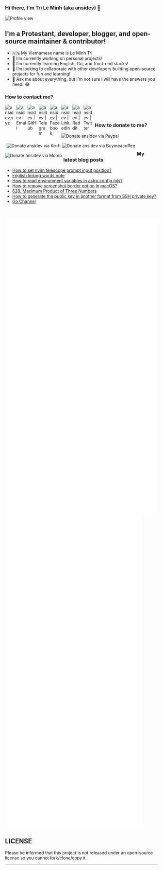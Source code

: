   ### Hi there, I'm Tri Le Minh (aka [ansidev][website]) 👋

<div>
  <img src="https://komarev.com/ghpvc/?username=ansidev" alt="Profile view" />
</div>

## I'm a Protestant, developer, blogger, and open-source maintainer & contributor!

- 🇻🇳 My Vietnamese name is Le Minh Tri.
- 🔭 I’m currently working on personal projects!
- 🌱 I’m currently learning English, Go, and front-end stacks!
- 👯 I’m looking to collaborate with other developers building open-source projects for fun and learning!
- 💬 Ask me about everything, but I'm not sure I will have the answers you need! 😂

### How to contact me?

[<img align="left" width="32px" style="margin-right: 5px" src="https://ansidev.xyz/pwa-192x192.png"                alt="ansidev.xyz" style="padding-top: 4px;" />][website]
<a href="mailto:ansidev@gmail.com">
 <img align="left" width="32px" style="margin-right: 5px" src="https://img.icons8.com/fluency/32/gmail-new.png"    alt="ansidev | Email" />
</a>
[<img align="left" width="32px" style="margin-right: 5px" src="https://img.icons8.com/fluency/32/github.png"       alt="ansidev | GitHub" />][github]
[<img align="left" width="32px" style="margin-right: 5px" src="https://img.icons8.com/fluency/32/telegram-app.svg" alt="ansidev | Telegram" />][telegram]
[<img align="left" width="32px" style="margin-right: 5px" src="https://img.icons8.com/fluency/32/facebook.svg"     alt="ansidev | Facebook" />][facebook]
[<img align="left" width="32px" style="margin-right: 5px" src="https://img.icons8.com/fluency/32/linkedin.svg"     alt="ansidev | LinkedIn" />][linkedin]
[<img align="left" width="32px" style="margin-right: 5px" src="https://img.icons8.com/fluency/32/reddit.svg"       alt="ansidev | Reddit" />][reddit]
[<img align="left" width="32px" style="margin-right: 5px" src="https://img.icons8.com/fluency/32/twitter.svg"      alt="ansidev | Twitter" />][twitter]

<br/>
<br/>

### How to donate to me?

[<img align="left" height="32px" style="margin-right: 5px"                   src="https://paypalobjects.com/en_US/i/btn/btn_donateCC_LG.gif"       alt="Donate ansidev via Paypal" />][paypal]
[<img align="left" height="32px" style="margin-left: 5px;margin-right: 5px;" src="https://storage.ko-fi.com/cdn/brandasset/kofi_bg_tag_white.png"  alt="Donate ansidev via  Ko-fi" />][kofi]
[<img align="left" height="32px" style="margin-right: 5px"                   src="https://cdn.buymeacoffee.com/buttons/v2/default-yellow.png"      alt="Donate ansidev via Buymeacoffee" />][buymeacoffee]
[<img align="left" height="32px" style="margin-right: 5px"                   src="https://ansidev.xyz/imgs/momo_icon_rectangle_pinkbg_RGB.png"     alt="Donate ansidev via Momo" />][momo]

<br/>
<br/>

### My latest blog posts

<!-- BLOG-POST-LIST:START -->
- [How to set nvim telescope prompt input position?](https://ansidev.xyz/posts/2022-12-13-how-to-set-nvim-telescope-prompt-input-position.html)
- [English linking words note](https://ansidev.xyz/posts/2022-12-13-english-linking-words-note.html)
- [How to read environment variables in astro.config.mjs?](https://ansidev.xyz/posts/2022-12-12-how-to-read-environment-variables-in-astro-config.html)
- [How to remove screenshot border option in macOS?](https://ansidev.xyz/posts/2022-12-12-how-to-remove-screenshot-border-option-in-mac-os.html)
- [628. Maximum Product of Three Numbers](https://leetcode.ansidev.xyz/0628-maximum-product-of-three-numbers/)
- [How to generate the public key in another format from SSH private key?](https://ansidev.xyz/posts/2022-11-12-how-to-generate-the-public-key-in-another-format-from-ssh-private-key.html)
- [Go Channel](https://ansidev.xyz/posts/2022-11-10-go-channel.html)
<!-- BLOG-POST-LIST:END -->

<br/>
<br/>

<img src="./github_metrics_01.svg" />
<img src="./github_metrics_02.svg" />

## LICENSE

Please be informed that this project is not released under an open-source license so you cannot fork/clone/copy it.

---

[website]: https://ansidev.xyz/?utm_source=github&utm_medium=readme
[email]: ansidev@gmail.com
[github]: https://github.com/ansidev
[facebook]: https://facebook.com/leminhtri.py
[telegram]: https://t.me/ansidev
[twitter]: https://twitter.com/ansidev
[linkedin]: https://linkedin.com/in/tri-le-minh-1b05bb51/
[reddit]: https://reddit.com/u/ansidev
[paypal]: https://paypal.me/ansidev
[kofi]: https://ko-fi.com/ansidev
[buymeacoffee]: https://buymeacoffee.com/ansidev
[momo]: https://me.momo.vn/ansidev

  
